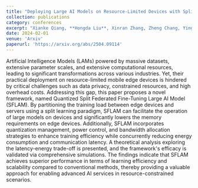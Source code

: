 ```yaml
---
title: "Deploying Large AI Models on Resource-Limited Devices with Split Federated Learning"
collection: publications
category: conferences
excerpt: "Xianke Qiang, **Hongda Liu**, Xinran Zhang, Zheng Chang, Ying-Chang Liang<br />**Arxiv 2024**<br/><img src='/images/SFLAM.png'>"
date: 2024-02-01
venue: 'Arxiv'
paperurl: 'https://arxiv.org/abs/2504.09114'
---
```

Artificial Intelligence Models (LAMs) powered by massive datasets, extensive parameter scales, and extensive computational resources, leading to significant transformations across various industries. Yet, their practical deployment on resource-limited mobile edge devices is hindered by critical challenges such as data privacy, constrained resources, and high  overhead costs. Addressing this gap, this paper proposes a novel framework, named Quantized Split Federated Fine-Tuning Large AI Model (SFLAM). By partitioning the training load between edge devices and servers using a split learning paradigm, SFLAM can facilitate the operation of large models on devices and significantly lowers the memory requirements on edge devices. Additionally, SFLAM incorporates quantization management, power control, and bandwidth allocation strategies to enhance training efficiency while concurrently reducing energy consumption and communication latency. A theoretical analysis exploring the latency-energy trade-off is presented, and the framework's efficacy is validated via comprehensive simulations. The findings indicate that SFLAM achieves superior performance in terms of learning efficiency and scalability compared to conventional methods, thereby providing a valuable approach for enabling advanced AI services in resource-constrained scenarios.
